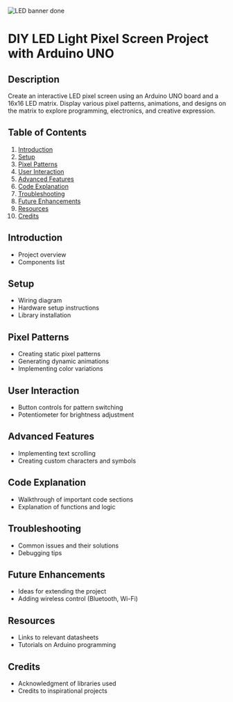 ![LED banner done](https://github.com/jc2003-2003/DIY-LED-Light-Pixel-Screen-Project-with-Arduino-UNO/assets/116894695/13963e2c-e92f-4905-9b19-fd9dbec430e3)

# DIY LED Light Pixel Screen Project with Arduino UNO

## Description
Create an interactive LED pixel screen using an Arduino UNO board and a 16x16 LED matrix. Display various pixel patterns, animations, and designs on the matrix to explore programming, electronics, and creative expression.


## Table of Contents
1. [Introduction](#introduction)
2. [Setup](#setup)
3. [Pixel Patterns](#pixel-patterns)
4. [User Interaction](#user-interaction)
5. [Advanced Features](#advanced-features)
6. [Code Explanation](#code-explanation)
7. [Troubleshooting](#troubleshooting)
8. [Future Enhancements](#future-enhancements)
9. [Resources](#resources)
10. [Credits](#credits)

## Introduction
- Project overview
- Components list

## Setup
- Wiring diagram
- Hardware setup instructions
- Library installation

## Pixel Patterns
- Creating static pixel patterns
- Generating dynamic animations
- Implementing color variations

## User Interaction
- Button controls for pattern switching
- Potentiometer for brightness adjustment

## Advanced Features
- Implementing text scrolling
- Creating custom characters and symbols

## Code Explanation
- Walkthrough of important code sections
- Explanation of functions and logic

## Troubleshooting
- Common issues and their solutions
- Debugging tips

## Future Enhancements
- Ideas for extending the project
- Adding wireless control (Bluetooth, Wi-Fi)

## Resources
- Links to relevant datasheets
- Tutorials on Arduino programming

## Credits
- Acknowledgment of libraries used
- Credits to inspirational projects

